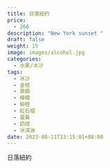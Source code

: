 ```yaml
---
title: 日落紐約
price:
  - 260
description: "New York sunset "
draft: false
weight: 15
image: images/alcohol.jpg
categories:
  - 水果/冰沙
tags:
  - 冰沙
  - 金桔
  - 萊姆
  - 檸檬
  - 柳橙
  - 紅石榴
  - 蛋黃
  - 奶球
  - 冰淇淋
date: 2023-08-11T23:15:01+08:00
---
```


 日落紐約
